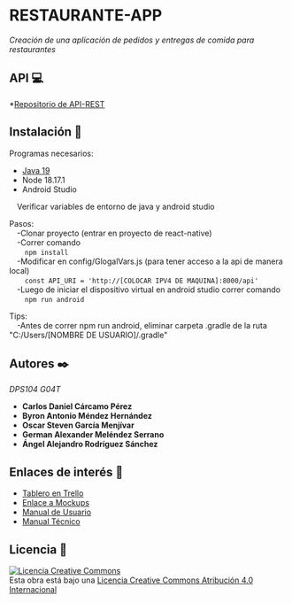 # RESTAURANTE-APP

_Creación de una aplicación de pedidos y entregas de comida para restaurantes_


## API 💻

*[Repositorio de API-REST](https://github.com/CarlosUDB/PideFacil-API)
## Instalación 💽

Programas necesarios:
* [Java 19](https://www.oracle.com/java/technologies/javase/jdk19-archive-downloads.html) 
* Node 18.17.1
* Android Studio

&emsp;Verificar variables de entorno de java y android studio

Pasos:\
&emsp;-Clonar proyecto (entrar en proyecto de react-native)\
&emsp;-Correr comando\
    &emsp;&emsp;```
    npm install
    ```\
&emsp;-Modificar en config/GlogalVars.js (para tener acceso a la api de manera local)\
    &emsp;&emsp;```
    const API_URI = 'http://[COLOCAR IPV4 DE MAQUINA]:8000/api'
    ```\
&emsp;-Luego de iniciar el dispositivo virtual en android studio correr comando\
    &emsp;&emsp;```
    npm run android
    ```

Tips:\
&emsp;-Antes de correr npm run android, eliminar carpeta .gradle de la ruta "C:/Users/[NOMBRE DE USUARIO]/.gradle"


## Autores ✒️
_DPS104 G04T_
* **Carlos Daniel Cárcamo Pérez**
* **Byron Antonio Méndez Hernández**
* **Oscar Steven García Menjívar**
* **German Alexander Meléndez Serrano**
* **Ángel Alejandro Rodríguez Sánchez**

## Enlaces de interés 👀

* [Tablero en Trello](https://trello.com/b/kobSdaYN/restaurante-app)
* [Enlace a Mockups](https://drive.google.com/file/d/1ua9Dh-KgO64fbn6QyFZ2VNM9vCxBHcFT/view?usp=sharing)
* [Manual de Usuario](https://drive.google.com/file/d/1mphFIirpkdQuNtvhA9LRjZ8vUHx_23L5/view?usp=sharing)
* [Manual Técnico](https://drive.google.com/file/d/1VjQXi3VxTMbA20gxA47NtqKb8tKyEg2x/view?usp=sharing)

## Licencia 📄
<a rel="license" href="http://creativecommons.org/licenses/by/4.0/"><img alt="Licencia Creative Commons" style="border-width:0" src="https://i.creativecommons.org/l/by/4.0/88x31.png" /></a><br />Esta obra está bajo una <a rel="license" href="http://creativecommons.org/licenses/by/4.0/">Licencia Creative Commons Atribución 4.0 Internacional</a>   
